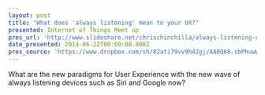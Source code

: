 ```yaml
---
layout: post
title: "What does 'always listening' mean to your UX?"
presented: Internet of Things Meet up
pres_url: 'http://www.slideshare.net/chrischinchilla/always-listening-user-experience'
date_presented: 2014-06-22T00:00:00.000Z
pres_source: 'https://www.dropbox.com/sh/82ati79vv9h42gj/AABQ68-sbPhuwWJpFWKWznRja?dl=0'
---
```


What are the new paradigms for User Experience with the new wave of always listening devices such as Siri and Google now?
